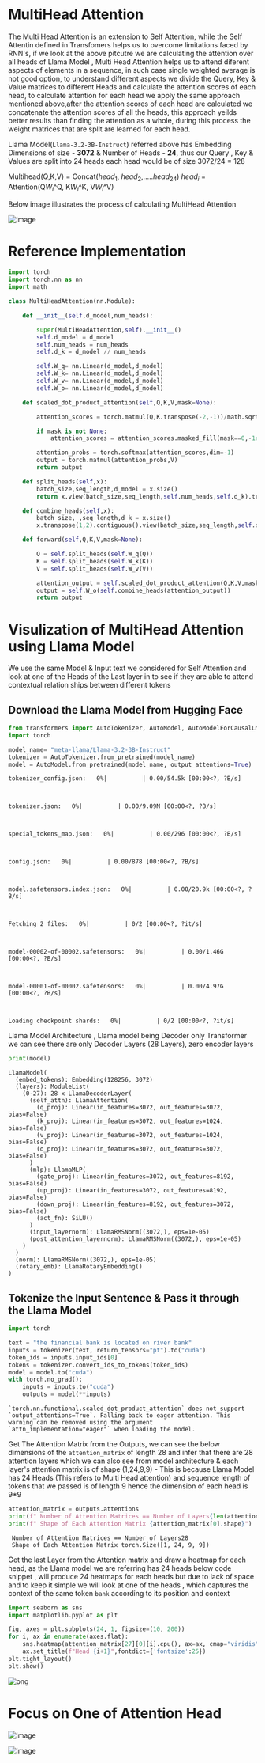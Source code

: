 # MultiHead Attention

The Multi Head Attention is an extension to Self Attention, while the Self Attentin defined in Transfomers helps us to overcome limitations faced by RNN's, if we look at the above pitcutre we are calculating the attention over all heads of Llama Model , Multi Head Attention helps us to attend diferent aspects of elements in a sequence, in such case single weighted average is not
good option, to understand different aspects we divide the Query, Key & Value matrices to different Heads and calculate the attention scores of each head, to calculate attention for each head
we apply the same approach mentioned above,after the attention scores of each head are calculated we concatenate the attention scores of all the heads, this approach yeilds better results than
finding the attention as a whole, during this process the weight matrices that are split are learned for each head.

Llama Model(`Llama-3.2-3B-Instruct`) referred above has Embedding Dimensions of size - **3072** &  Number of Heads - **24**, thus our Query , Key & Values are split into 24 heads each head would be of size 3072/24 = 128

Multihead(Q,K,V) =  Concat($head_{1}$, $head_{2}$,.....$head_{24}$)
$head_{i}$ = Attention(Q$W_{i}$^Q, K$W_{i}$^K, V$W_{i}$^V)

Below image illustrates the process of calculating MultiHead Attention

![image](https://github.com/user-attachments/assets/67f3bb0b-1ac6-454e-ab5c-6975c368a9e3)

# Reference Implementation


```python
import torch
import torch.nn as nn
import math

class MultiHeadAttention(nn.Module):

    def __init__(self,d_model,num_heads):

        super(MultiHeadAttention,self).__init__()
        self.d_model = d_model
        self.num_heads = num_heads
        self.d_k = d_model // num_heads

        self.W_q= nn.Linear(d_model,d_model)
        self.W_k= nn.Linear(d_model,d_model)
        self.W_v= nn.Linear(d_model,d_model)
        self.W_o= nn.Linear(d_model,d_model)

    def scaled_dot_product_attention(self,Q,K,V,mask=None):

        attention_scores = torch.matmul(Q,K.transpose(-2,-1))/math.sqrt(self.d_k)

        if mask is not None:
            attention_scores = attention_scores.masked_fill(mask==0,-1e9)

        attention_probs = torch.softmax(attention_scores,dim=-1)
        output = torch.matmul(attention_probs,V)
        return output

    def split_heads(self,x):
        batch_size,seq_length,d_model = x.size()
        return x.view(batch_size,seq_length,self.num_heads,self.d_k).transpose(1,2)

    def combine_heads(self,x):
        batch_size,_,seq_length,d_k = x.size()
        x.transpose(1,2).contiguous().view(batch_size,seq_length,self.d_model)

    def forward(self,Q,K,V,mask=None):

        Q = self.split_heads(self.W_q(Q))
        K = self.split_heads(self.W_k(K))
        V = self.split_heads(self.W_v(V))

        attention_output = self.scaled_dot_product_attention(Q,K,V,mask)
        output = self.W_o(self.combine_heads(attention_output))
        return output

```

# Visulization of MultiHead Attention using Llama Model

We use the same Model & Input text we considered for Self Attention and look at one of the Heads of the Last layer in to see if they are able to attend contextual relation ships between different tokens

## Download the Llama Model from Hugging Face


```python
from transformers import AutoTokenizer, AutoModel, AutoModelForCausalLM
import torch

model_name= "meta-llama/Llama-3.2-3B-Instruct"
tokenizer = AutoTokenizer.from_pretrained(model_name)
model = AutoModel.from_pretrained(model_name, output_attentions=True)
```


    tokenizer_config.json:   0%|          | 0.00/54.5k [00:00<?, ?B/s]



    tokenizer.json:   0%|          | 0.00/9.09M [00:00<?, ?B/s]



    special_tokens_map.json:   0%|          | 0.00/296 [00:00<?, ?B/s]



    config.json:   0%|          | 0.00/878 [00:00<?, ?B/s]



    model.safetensors.index.json:   0%|          | 0.00/20.9k [00:00<?, ?B/s]



    Fetching 2 files:   0%|          | 0/2 [00:00<?, ?it/s]



    model-00002-of-00002.safetensors:   0%|          | 0.00/1.46G [00:00<?, ?B/s]



    model-00001-of-00002.safetensors:   0%|          | 0.00/4.97G [00:00<?, ?B/s]



    Loading checkpoint shards:   0%|          | 0/2 [00:00<?, ?it/s]


Llama Model Architecture , Llama model being Decoder only Transformer we can see there are only Decoder Layers (28 Layers), zero encoder layers


```python
print(model)
```

    LlamaModel(
      (embed_tokens): Embedding(128256, 3072)
      (layers): ModuleList(
        (0-27): 28 x LlamaDecoderLayer(
          (self_attn): LlamaAttention(
            (q_proj): Linear(in_features=3072, out_features=3072, bias=False)
            (k_proj): Linear(in_features=3072, out_features=1024, bias=False)
            (v_proj): Linear(in_features=3072, out_features=1024, bias=False)
            (o_proj): Linear(in_features=3072, out_features=3072, bias=False)
          )
          (mlp): LlamaMLP(
            (gate_proj): Linear(in_features=3072, out_features=8192, bias=False)
            (up_proj): Linear(in_features=3072, out_features=8192, bias=False)
            (down_proj): Linear(in_features=8192, out_features=3072, bias=False)
            (act_fn): SiLU()
          )
          (input_layernorm): LlamaRMSNorm((3072,), eps=1e-05)
          (post_attention_layernorm): LlamaRMSNorm((3072,), eps=1e-05)
        )
      )
      (norm): LlamaRMSNorm((3072,), eps=1e-05)
      (rotary_emb): LlamaRotaryEmbedding()
    )


## Tokenize the Input Sentence & Pass it through the Llama Model


```python
import torch

text = "the financial bank is located on river bank"
inputs = tokenizer(text, return_tensors="pt").to("cuda")
token_ids = inputs.input_ids[0]
tokens = tokenizer.convert_ids_to_tokens(token_ids)
model = model.to("cuda")
with torch.no_grad():
    inputs = inputs.to("cuda")
    outputs = model(**inputs)
```

    `torch.nn.functional.scaled_dot_product_attention` does not support `output_attentions=True`. Falling back to eager attention. This warning can be removed using the argument `attn_implementation="eager"` when loading the model.


Get The Attention Matrix from the Outputs, we can see the below dimensions of the `attention_matrix` of length 28 and infer that there are 28 attention layers which we can also see from model architecture & each layer's attention matrix is of shape (1,24,9,9) - This is because Llama Model has 24 Heads (This refers to Multi Head attention) and sequence length
of tokens that we passed is of length 9 hence the dimension of each head is 9*9


```python
attention_matrix = outputs.attentions
print(f" Number of Attention Matrices == Number of Layers{len(attention_matrix)}")
print(f" Shape of Each Attention Matrix {attention_matrix[0].shape}")
```

     Number of Attention Matrices == Number of Layers28
     Shape of Each Attention Matrix torch.Size([1, 24, 9, 9])


Get the last Layer from the Attention matrix and draw a heatmap for each head, as the Llama model we are referring has 24 heads below code snippet , will produce 24 heatmaps for each heads but due to lack of space and to keep it simple we will look at one of the heads , which captures the context of the same token `bank` according to its position and context


```python
import seaborn as sns
import matplotlib.pyplot as plt

fig, axes = plt.subplots(24, 1, figsize=(10, 200))
for i, ax in enumerate(axes.flat):
    sns.heatmap(attention_matrix[27][0][i].cpu(), ax=ax, cmap="viridis",annot=True,fmt=".2f",xticklabels=tokenizer.convert_ids_to_tokens(inputs["input_ids"][0]),yticklabels=tokenizer.convert_ids_to_tokens(inputs["input_ids"][0]) )
    ax.set_title(f"Head {i+1}",fontdict={'fontsize':25})
plt.tight_layout()
plt.show()
```


    
![png](/images/transformers/Attentions/multihead_attention.png)
    


# Focus on One of Attention Head

![image](https://github.com/user-attachments/assets/a08027b7-2a41-4578-b437-2f4f0d84a65a)

![image](https://github.com/user-attachments/assets/d3eb0e3d-7e84-420f-a070-92eb634b45ff)
